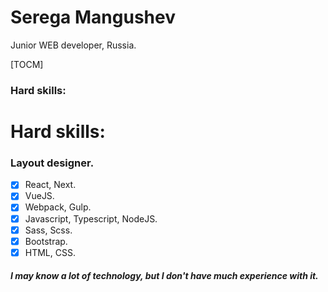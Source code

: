 # Serega Mangushev  
Junior WEB developer, Russia.

[TOCM]
 
### Hard skills:

# Hard skills: 
### Layout designer.  
 
- [x] React, Next.  
- [x] VueJS.
- [x] Webpack, Gulp. 
- [x] Javascript, Typescript, NodeJS.
- [x] Sass, Scss. 
- [x] Bootstrap.
- [x] HTML, CSS.  

##### I may know a lot of technology, but I don't have much experience with it.

